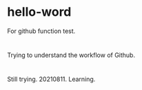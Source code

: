 # hello-word
For github function test.
#
Trying to understand the workflow of Github.
#
Still trying. 20210811.
Learning.

